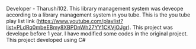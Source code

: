Developer - Tharushi102.
This library management system was deveope according to a library management system in you tube.
This is the you tube play list link (https://www.youtube.com/playlist?list=PLdRq0mbeEBmy8XBPDnWh27YY1CKVjOJgr).
This project was develope before 1 year.
I have modified some codes in the original project.
This project developed using C#
